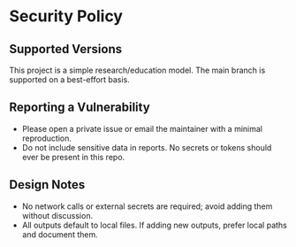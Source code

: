 # Security Policy

## Supported Versions
This project is a simple research/education model. The main branch is supported on a best-effort basis.

## Reporting a Vulnerability
- Please open a private issue or email the maintainer with a minimal reproduction.
- Do not include sensitive data in reports. No secrets or tokens should ever be present in this repo.

## Design Notes
- No network calls or external secrets are required; avoid adding them without discussion.
- All outputs default to local files. If adding new outputs, prefer local paths and document them.

